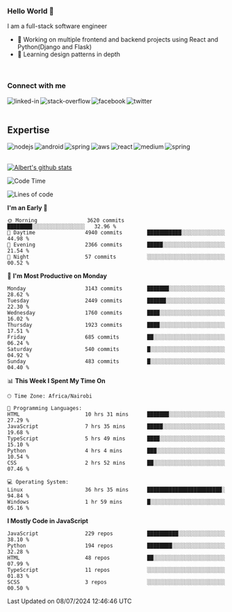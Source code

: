 

### Hello World 👋
I am a full-stack software engineer
- 🔭 Working on multiple frontend and backend projects using React and Python(Django and Flask)
- 🌱 Learning design patterns in depth

<br>

### Connect with me

[<img align="left" alt="linked-in" src="https://img.shields.io/badge/linkedin-%230077B5.svg?&style=for-the-badge&logo=linkedin&logoColor=white" />](https://www.linkedin.com/in/albert-byrone/)

<!-- [<img align="left" alt="medium" src="https://img.shields.io/badge/medium-%2312100E.svg?&style=for-the-badge&logo=medium&logoColor=white" />](https://56faisal.medium.com/) -->

[<img align="left" alt="stack-overflow" src="https://img.shields.io/badge/stack%20overflow-FE7A16?logo=stack-overflow&logoColor=white&style=for-the-badge" />](https://stackoverflow.com/users/11916317/albert-byrone)

[<img align="left" alt="facebook" src="https://img.shields.io/badge/facebook-%231877F2.svg?&style=for-the-badge&logo=facebook&logoColor=white" />](https://web.facebook.com/albert.byrone.1/)

[<img align="left" alt="twitter" src="https://img.shields.io/badge/twitter-%231DA1F2.svg?&style=for-the-badge&logo=twitter&logoColor=white" />](https://twitter.com/byrone_albert)

<br>

<br>

## Expertise
<img align="left" alt="nodejs" src="https://img.shields.io/badge/python%20-%2343853D.svg?&style=for-the-badge&logo=node.js&logoColor=white" />
<img align="left" alt="android" src="https://img.shields.io/badge/Flask-3DDC84?logo=android&logoColor=white&style=for-the-badge" />
<img align="left" alt="spring" src="https://img.shields.io/badge/drf%20-%236DB33F.svg?&style=for-the-badge&logo=spring&logoColor=white" />
<img align="left" alt="aws" src="https://img.shields.io/badge/django%20AWS-%23232F3E?logo=amazon-aws&logoColor=white&style=for-the-badge" />
<img align="left" alt="react" src="https://img.shields.io/badge/react%20-%2320232a.svg?&style=for-the-badge&logo=react&logoColor=%2361DAFB" />
<img align="left" alt="medium" src="https://img.shields.io/badge/Angular-%23316192.svg?&style=for-the-badge&logo=postgresql&logoColor=white" />
<img align="left" alt="spring" src="https://img.shields.io/badge/Javascript%20-%236DB33F.svg?&style=for-the-badge&logo=spring&logoColor=white" />
<br>
<br>


[![Albert's github stats](https://github-readme-stats.vercel.app/api?username=Albert-Byrone&count_private=true&show_icons=true&theme=radical&hide_rank=false)](https://github.com/anuraghazra/github-readme-stats)

<!-- [![Top Langs](https://github-readme-stats.vercel.app/api/top-langs/?username=Albert-Byrone&layout=compact)](https://github.com/anuraghazra/github-readme-stats) -->

<!--
**Albert-Byrone/Albert-Byrone** is a ✨ _special_ ✨ repository because its `README.md` (this file) appears on your GitHub profile.

Here are some ideas to get you started:

- 🔭 I’m currently working on ...
- 🌱 I’m currently learning ...
- 👯 I’m looking to collaborate on ...
- 🤔 I’m looking for help with ...
- 💬 Ask me about ...
- 📫 How to reach me: ...
- 😄 Pronouns: ...
- ⚡ Fun fact: ...
-->


<!--START_SECTION:waka-->
![Code Time](http://img.shields.io/badge/Code%20Time-1%2C255%20hrs%2043%20mins-blue)

![Lines of code](https://img.shields.io/badge/From%20Hello%20World%20I%27ve%20Written-65.5%20million%20lines%20of%20code-blue)

**I'm an Early 🐤** 

```text
🌞 Morning                3620 commits        ████████░░░░░░░░░░░░░░░░░   32.96 % 
🌆 Daytime                4940 commits        ███████████░░░░░░░░░░░░░░   44.98 % 
🌃 Evening                2366 commits        █████░░░░░░░░░░░░░░░░░░░░   21.54 % 
🌙 Night                  57 commits          ░░░░░░░░░░░░░░░░░░░░░░░░░   00.52 % 
```
📅 **I'm Most Productive on Monday** 

```text
Monday                   3143 commits        ███████░░░░░░░░░░░░░░░░░░   28.62 % 
Tuesday                  2449 commits        ██████░░░░░░░░░░░░░░░░░░░   22.30 % 
Wednesday                1760 commits        ████░░░░░░░░░░░░░░░░░░░░░   16.02 % 
Thursday                 1923 commits        ████░░░░░░░░░░░░░░░░░░░░░   17.51 % 
Friday                   685 commits         ██░░░░░░░░░░░░░░░░░░░░░░░   06.24 % 
Saturday                 540 commits         █░░░░░░░░░░░░░░░░░░░░░░░░   04.92 % 
Sunday                   483 commits         █░░░░░░░░░░░░░░░░░░░░░░░░   04.40 % 
```


📊 **This Week I Spent My Time On** 

```text
🕑︎ Time Zone: Africa/Nairobi

💬 Programming Languages: 
HTML                     10 hrs 31 mins      ███████░░░░░░░░░░░░░░░░░░   27.29 % 
JavaScript               7 hrs 35 mins       █████░░░░░░░░░░░░░░░░░░░░   19.68 % 
TypeScript               5 hrs 49 mins       ████░░░░░░░░░░░░░░░░░░░░░   15.10 % 
Python                   4 hrs 4 mins        ███░░░░░░░░░░░░░░░░░░░░░░   10.54 % 
CSS                      2 hrs 52 mins       ██░░░░░░░░░░░░░░░░░░░░░░░   07.46 % 

💻 Operating System: 
Linux                    36 hrs 35 mins      ████████████████████████░   94.84 % 
Windows                  1 hr 59 mins        █░░░░░░░░░░░░░░░░░░░░░░░░   05.16 % 
```

**I Mostly Code in JavaScript** 

```text
JavaScript               229 repos           ██████████░░░░░░░░░░░░░░░   38.10 % 
Python                   194 repos           ████████░░░░░░░░░░░░░░░░░   32.28 % 
HTML                     48 repos            ██░░░░░░░░░░░░░░░░░░░░░░░   07.99 % 
TypeScript               11 repos            ░░░░░░░░░░░░░░░░░░░░░░░░░   01.83 % 
SCSS                     3 repos             ░░░░░░░░░░░░░░░░░░░░░░░░░   00.50 % 
```




 Last Updated on 08/07/2024 12:46:46 UTC
<!--END_SECTION:waka-->
